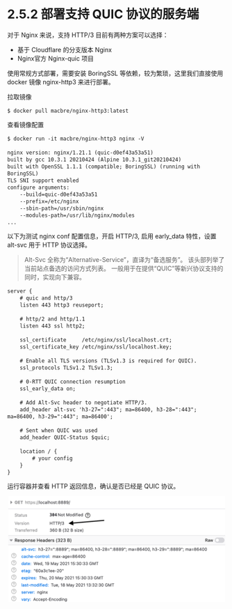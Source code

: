 # 2.5.2 部署支持 QUIC 协议的服务端

对于 Nginx 来说，支持 HTTP/3 目前有两种方案可以选择：

- 基于 Cloudflare 的分支版本 Nginx
- Nginx官方 Nginx-quic 项目

使用常规方式部署，需要安装 BoringSSL 等依赖，较为繁琐，这里我们直接使用 docker 镜像 nginx-http3  来进行部署。

拉取镜像
```
$ docker pull macbre/nginx-http3:latest
```

查看镜像配置
```
$ docker run -it macbre/nginx-http3 nginx -V

nginx version: nginx/1.21.1 (quic-d0ef43a53a51)
built by gcc 10.3.1 20210424 (Alpine 10.3.1_git20210424) 
built with OpenSSL 1.1.1 (compatible; BoringSSL) (running with BoringSSL)
TLS SNI support enabled
configure arguments: 
	--build=quic-d0ef43a53a51
	--prefix=/etc/nginx 
	--sbin-path=/usr/sbin/nginx 
	--modules-path=/usr/lib/nginx/modules 
...
```

以下为测试 nginx conf 配置信息，开启 HTTP/3, 启用 early_data 特性，设置 alt-svc 用于 HTTP 协议选择。

> Alt-Svc 全称为“Alternative-Service”，直译为“备选服务”。 该头部列举了当前站点备选的访问方式列表。 一般用于在提供“QUIC”等新兴协议支持的同时，实现向下兼容。

```
server {
    # quic and http/3
    listen 443 http3 reuseport;

    # http/2 and http/1.1
    listen 443 ssl http2;

    ssl_certificate     /etc/nginx/ssl/localhost.crt;
    ssl_certificate_key /etc/nginx/ssl/localhost.key;

    # Enable all TLS versions (TLSv1.3 is required for QUIC).
    ssl_protocols TLSv1.2 TLSv1.3;

    # 0-RTT QUIC connection resumption
    ssl_early_data on;

    # Add Alt-Svc header to negotiate HTTP/3.
    add_header alt-svc 'h3-27=":443"; ma=86400, h3-28=":443"; ma=86400, h3-29=":443"; ma=86400';

    # Sent when QUIC was used
    add_header QUIC-Status $quic;

    location / {
        # your config
    }
}
```

运行容器并查看 HTTP 返回信息，确认是否已经是 QUIC 协议。

<div  align="center">
	<img src="../assets/nginx-quic.png" width = "500"  align=center />
</div>
